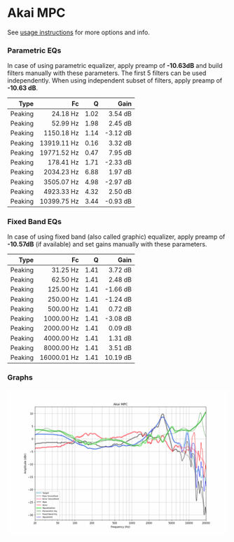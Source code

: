 # Akai MPC
See [usage instructions](https://github.com/jaakkopasanen/AutoEq#usage) for more options and info.

### Parametric EQs
In case of using parametric equalizer, apply preamp of **-10.63dB** and build filters manually
with these parameters. The first 5 filters can be used independently.
When using independent subset of filters, apply preamp of **-10.63 dB**.

| Type    | Fc          |    Q | Gain     |
|--------:|------------:|-----:|---------:|
| Peaking | 24.18 Hz    | 1.02 | 3.54 dB  |
| Peaking | 52.99 Hz    | 1.98 | 2.45 dB  |
| Peaking | 1150.18 Hz  | 1.14 | -3.12 dB |
| Peaking | 13919.11 Hz | 0.16 | 3.32 dB  |
| Peaking | 19771.52 Hz | 0.47 | 7.95 dB  |
| Peaking | 178.41 Hz   | 1.71 | -2.33 dB |
| Peaking | 2034.23 Hz  | 6.88 | 1.97 dB  |
| Peaking | 3505.07 Hz  | 4.98 | -2.97 dB |
| Peaking | 4923.33 Hz  | 4.32 | 2.50 dB  |
| Peaking | 10399.75 Hz | 3.44 | -0.93 dB |

### Fixed Band EQs
In case of using fixed band (also called graphic) equalizer, apply preamp of **-10.57dB**
(if available) and set gains manually with these parameters.

| Type    | Fc          |    Q | Gain     |
|--------:|------------:|-----:|---------:|
| Peaking | 31.25 Hz    | 1.41 | 3.72 dB  |
| Peaking | 62.50 Hz    | 1.41 | 2.48 dB  |
| Peaking | 125.00 Hz   | 1.41 | -1.66 dB |
| Peaking | 250.00 Hz   | 1.41 | -1.24 dB |
| Peaking | 500.00 Hz   | 1.41 | 0.72 dB  |
| Peaking | 1000.00 Hz  | 1.41 | -3.08 dB |
| Peaking | 2000.00 Hz  | 1.41 | 0.09 dB  |
| Peaking | 4000.00 Hz  | 1.41 | 1.31 dB  |
| Peaking | 8000.00 Hz  | 1.41 | 3.51 dB  |
| Peaking | 16000.01 Hz | 1.41 | 10.19 dB |

### Graphs
![](./Akai%20MPC.png)
